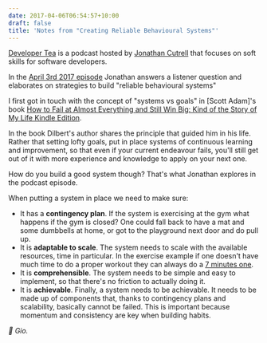 ```yaml
---
date: 2017-04-06T06:54:57+10:00
draft: false
title: 'Notes from "Creating Reliable Behavioural Systems"'
---
```


[Developer Tea](https://spec.fm/podcasts/developer-tea) is a podcast hosted by [Jonathan Cutrell](https://twitter.com/JCutrell) that focuses on soft skills for software developers.

In the [April 3rd 2017 episode](https://spec.fm/podcasts/developer-tea/62264) Jonathan answers a listener question and elaborates on strategies to build "reliable behavioural systems"

I first got in touch with the concept of "systems vs goals" in [Scott Adam]'s book [How to Fail at Almost Everything and Still Win Big: Kind of the Story of My Life Kindle Edition](http://blog.dilbert.com/post/102964983301/how-to-fail-at-almost-everything-and-still-win).

In the book Dilbert's author shares the principle that guided him in his life. Rather that setting lofty goals, put in place systems of continuous learning and improvement, so that even if your current endeavour fails, you'll still get out of it with more experience and knowledge to apply on your next one.

How do you build a good system though? That's what Jonathan explores in the podcast episode.

When putting a system in place we need to make sure:

- It has a **contingency plan**. If the system is exercising at the gym what happens if the gym is closed? One could fall back to have a mat and some dumbbells at home, or got to the playground next door and do pull up.
- It is **adaptable to scale**. The system needs to scale with the available resources, time in particular. In the exercise example if one doesn't have much time to do a proper workout they can always do a [7 minutes one](https://www.youtube.com/watch?v=ECxYJcnvyMw).
- It is **comprehensible**. The system needs to be simple and easy to implement, so that there's no friction to actually doing it.
- It is **achievable**. Finally, a system needs to be achievable. It needs to be made up of components that, thanks to contingency plans and scalability, basically cannot be failed. This is important because momentum and consistency are key when building habits.

_👋 Gio._
